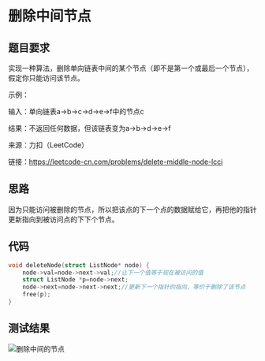 # 删除中间节点 

## 题目要求

实现一种算法，删除单向链表中间的某个节点（即不是第一个或最后一个节点），假定你只能访问该节点。

示例：

输入：单向链表a->b->c->d->e->f中的节点c

结果：不返回任何数据，但该链表变为a->b->d->e->f

来源：力扣（LeetCode）

链接：https://leetcode-cn.com/problems/delete-middle-node-lcci

## 思路

因为只能访问被删除的节点，所以把该点的下一个点的数据赋给它，再把他的指针更新指向到被访问点的下下个节点。

## 代码

```c
void deleteNode(struct ListNode* node) {
    node->val=node->next->val;//让下一个值等于现在被访问的值
    struct ListNode *p=node->next;
    node->next=node->next->next;//更新下一个指针的指向，等价于删除了该节点
    free(p);
}
```

## 测试结果

![删除中间的节点](C:\Users\XYC9\Desktop\删除中间的节点.PNG)

